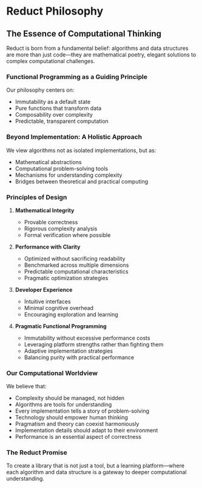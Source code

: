 # Reduct Philosophy

## The Essence of Computational Thinking

Reduct is born from a fundamental belief: algorithms and data structures are more than just code—they are mathematical poetry, elegant solutions to complex computational challenges.

### Functional Programming as a Guiding Principle

Our philosophy centers on:
- Immutability as a default state
- Pure functions that transform data
- Composability over complexity
- Predictable, transparent computation

### Beyond Implementation: A Holistic Approach

We view algorithms not as isolated implementations, but as:
- Mathematical abstractions
- Computational problem-solving tools
- Mechanisms for understanding complexity
- Bridges between theoretical and practical computing

### Principles of Design

1. **Mathematical Integrity**
   - Provable correctness
   - Rigorous complexity analysis
   - Formal verification where possible

2. **Performance with Clarity**
   - Optimized without sacrificing readability
   - Benchmarked across multiple dimensions
   - Predictable computational characteristics
   - Pragmatic optimization strategies

3. **Developer Experience**
   - Intuitive interfaces
   - Minimal cognitive overhead
   - Encouraging exploration and learning

4. **Pragmatic Functional Programming**
   - Immutability without excessive performance costs
   - Leveraging platform strengths rather than fighting them
   - Adaptive implementation strategies
   - Balancing purity with practical performance

### Our Computational Worldview

We believe that:
- Complexity should be managed, not hidden
- Algorithms are tools for understanding
- Every implementation tells a story of problem-solving
- Technology should empower human thinking
- Pragmatism and theory can coexist harmoniously
- Implementation details should adapt to their environment
- Performance is an essential aspect of correctness

### The Reduct Promise

To create a library that is not just a tool, but a learning platform—where each algorithm and data structure is a gateway to deeper computational understanding.
